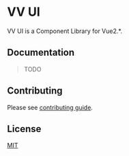 # VV UI

VV UI is a Component Library for Vue2.*.

## Documentation

> TODO

## Contributing

Please see [contributing guide](./.github/CONTRIBUTING.md).

## License

[MIT](./LICENSE)
